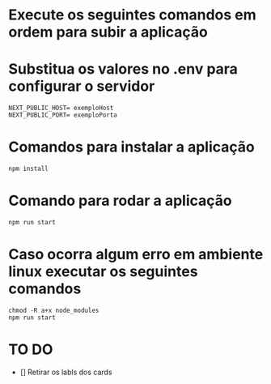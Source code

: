 # Execute os seguintes comandos em ordem para subir a aplicação

# Substitua os valores no .env para configurar o servidor

    NEXT_PUBLIC_HOST= exemploHost
    NEXT_PUBLIC_PORT= exemploPorta

# Comandos para instalar a aplicação

    npm install

# Comando para rodar a aplicação

    npm run start

# Caso ocorra algum erro em ambiente linux executar os seguintes comandos

    chmod -R a+x node_modules
    npm run start


# TO DO
 - [] Retirar os labls dos cards